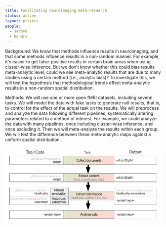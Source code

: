 ```yaml
---
title: Facilitating neuroimaging meta-research
status: active
layout: project
people:
  - Jérôme
  - Kendra
---
```


Background: We know that methods influence results in neuroimaging, and that some methods influence results in a non-random manner. For example, it's easier to get false-positive results in certain brain areas when using cluster-wise inference. But we don't know whether this could bias results meta-analytic level; could we see meta-analytic results that are due to many studies using a certain method (i.e., analytic bias)? To investigate this, we will test the hypothesis that methodological trends effect meta-analytic results in a non-random spatial distribution.

Methods: We will use one or more open fMRI datasets, including several tasks. We will model the data with fake tasks to generate null results, that is, to control for the effect of the actual task on the results. We will preprocess and analyze the data following different pipelines, systematically altering parameters related to a method of interest. For example, we could analyze the data with many pipelines, once including cluster-wise inference, and once excluding it. Then we will meta-analyze the results within each group. We will test the difference between these meta-analytic maps against a uniform spatial distribution.

![meta-research-workflow](../img/other/meta-research-workflow.png)
